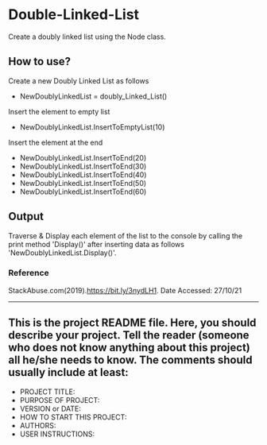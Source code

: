# Double-Linked-List
Create a doubly linked list using the Node class.

## How to use?

 Create a new Doubly Linked List as follows 
 
 * NewDoublyLinkedList = doubly_Linked_List()
 
 Insert the element to empty list
 
 * NewDoublyLinkedList.InsertToEmptyList(10)
 
  Insert the element at the end
 
 * NewDoublyLinkedList.InsertToEnd(20)
 * NewDoublyLinkedList.InsertToEnd(30)
 * NewDoublyLinkedList.InsertToEnd(40)
 * NewDoublyLinkedList.InsertToEnd(50)
 * NewDoublyLinkedList.InsertToEnd(60)


## Output

Traverse & Display each element of the list to the console by calling the print method  'Display()' after inserting data as follows 'NewDoublyLinkedList.Display()'.  

### Reference 
  StackAbuse.com(2019).https://bit.ly/3nydLH1. Date Accessed: 27/10/21

------------------------------------------------------------------------
This is the project README file. Here, you should describe your project.
Tell the reader (someone who does not know anything about this project)
all he/she needs to know. The comments should usually include at least:
------------------------------------------------------------------------

* PROJECT TITLE:
* PURPOSE OF PROJECT:
* VERSION or DATE:
* HOW TO START THIS PROJECT:
* AUTHORS:
* USER INSTRUCTIONS:



